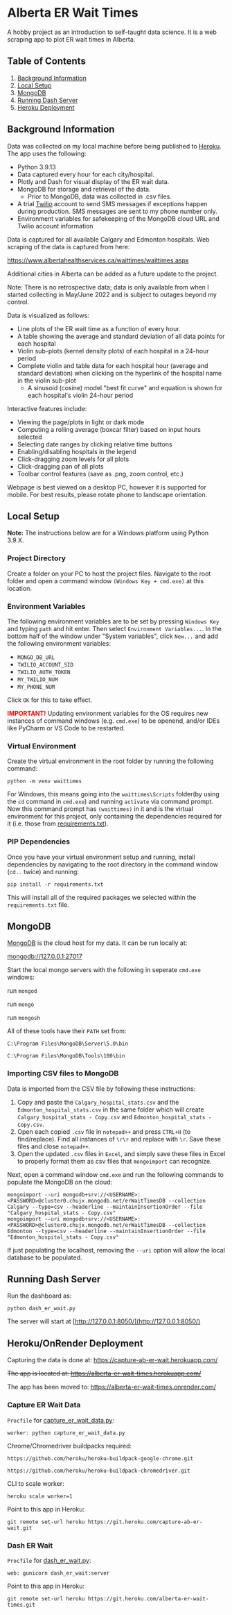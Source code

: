 # Alberta ER Wait Times

A hobby project as an introduction to self-taught data science. It is a web scraping app to plot ER wait times in Alberta.

## Table of Contents

1. [Background Information](#background-inforomation)
2. [Local Setup](#local-setup)
3. [MongoDB](#mongodb)
4. [Running Dash Server](#running-dash-server)
5. [Heroku Deployment](#heroku-deployment)

## Background Information

Data was collected on my local machine before being published to [Heroku](#heroku-deployment). The app uses the following:

- Python 3.9.13
- Data captured every hour for each city/hospital.
- Plotly and Dash for visual display of the ER wait data.
- MongoDB for storage and retrieval of the data.
  - Prior to MongoDB, data was collected in .csv files.
- A trial [Twilio](https://www.twilio.com/) account to send SMS messages if exceptions happen during production. SMS messages are sent to my phone number only.
- Environment variables for safekeeping of the MongoDB cloud URL and Twilio account information

Data is captured for all available Calgary and Edmonton hospitals. Web scraping of the data is captured from here:

https://www.albertahealthservices.ca/waittimes/waittimes.aspx

Additional cities in Alberta can be added as a future update to the project.

Note: There is no retrospective data; data is only available from when I started collecting in May/June 2022 and is subject to outages beyond my control.

Data is visualized as follows:

- Line plots of the ER wait time as a function of every hour.
- A table showing the average and standard deviation of all data points for each hospital
- Violin sub-plots (kernel density plots) of each hospital in a 24-hour period
- Complete violin and table data for each hospital hour (average and standard deviation) when clicking on the hyperlink of the hospital name in the violin sub-plot
  - A sinusoid (cosine) model "best fit curve" and equation is shown for each hospital's violin 24-hour period

Interactive features include:

- Viewing the page/plots in light or dark mode
- Computing a rolling average (boxcar filter) based on input hours selected
- Selecting date ranges by clicking relative time buttons
- Enabling/disabling hospitals in the legend
- Click-dragging zoom levels for all plots
- Click-dragging pan of all plots
- Toolbar control features (save as .png, zoom control, etc.)

Webpage is best viewed on a desktop PC, however it is supported for mobile. For best results, please rotate phone to landscape orientation.

## Local Setup

**Note:** The instructions below are for a Windows platform using Python 3.9.X.

### Project Directory

Create a folder on your PC to host the project files. Navigate to the root folder and open a command window `(Windows Key + cmd.exe)` at this location.

### Environment Variables

The following environment variables are to be set by pressing `Windows Key` and typing `path` and hit enter. Then select `Environment Variables...`. In the bottom half of the window under "System variables", click `New...` and add the following environment variables:

- `MONGO_DB_URL`
- `TWILIO_ACCOUNT_SID`
- `TWILIO_AUTH_TOKEN`
- `MY_TWILIO_NUM`
- `MY_PHONE_NUM`

Click `OK` for this to take effect.

**<span style="color:red">IMPORTANT!</span>** Updating environment variables for the OS requires new instances of command windows (e.g. `cmd.exe`) to be openend, and/or IDEs like PyCharm or VS Code to be restarted.

### Virtual Environment

Create the virtual environment in the root folder by running the following command:

```
python -m venv waittimes
```

For Windows, this means going into the `waittimes\Scripts` folder(by using the `cd` command in `cmd.exe`) and running `activate` via command prompt. Now this command prompt has `(waittimes)` in it and is the virtual environment for this project, only containing the dependencies required for it (i.e. those from [requirements.txt](requirements.txt)).

### PIP Dependencies

Once you have your virtual environment setup and running, install dependencies by navigating to the root directory in the command window (`cd..` twice) and running:

```
pip install -r requirements.txt
```

This will install all of the required packages we selected within the `requirements.txt` file.

## MongoDB

[MongoDB](https://www.mongodb.com/) is the cloud host for my data. It can be run locally at:

[mongodb://127.0.0.1:27017](mongodb://127.0.0.1:27017)

Start the local mongo servers with the following in seperate `cmd.exe` windows:

run `mongod`

run `mongo`

run `mongosh`

All of these tools have their `PATH` set from:

`C:\Program Files\MongoDB\Server\5.0\bin`

`C:\Program Files\MongoDB\Tools\100\bin`

### Importing CSV files to MongoDB

Data is imported from the CSV file by following these instructions:

1. Copy and paste the `Calgary_hospital_stats.csv` and the `Edmonton_hospital_stats.csv` in the same folder which will create `Calgary_hospital_stats - Copy.csv` and `Edmonton_hospital_stats - Copy.csv`.
2. Open each copied `.csv` file in `notepad++` and press `CTRL+H` (to find/replace). Find all instances of `\r\r` and replace with `\r`. Save these files and close `notepad++`.
3. Open the updated `.csv` files in `Excel`, and simply save these files in Excel to properly format them as csv files that `mongoimport` can recognize.

Next, open a command window `cmd.exe` and run the following commands to populate the MongoDB on the cloud:

```
mongoimport --uri mongodb+srv://<USERNAME>:<PASSWORD>@cluster0.chujx.mongodb.net/erWaitTimesDB --collection Calgary --type=csv --headerline --maintainInsertionOrder --file "Calgary_hospital_stats - Copy.csv"
mongoimport --uri mongodb+srv://<USERNAME>:<PASSWORD>@cluster0.chujx.mongodb.net/erWaitTimesDB --collection Edmonton --type=csv --headerline --maintainInsertionOrder --file "Edmonton_hospital_stats - Copy.csv"
```

If just populating the localhost, removing the `--uri` option will allow the local database to be populated.

## Running Dash Server

Run the dashboard as:

```
python dash_er_wait.py
```

The server will start at [http://127.0.0.1:8050/](http://127.0.0.1:8050/)

## Heroku/OnRender Deployment

Capturing the data is done at: https://capture-ab-er-wait.herokuapp.com/

~~The app is located at: https://alberta-er-wait-times.herokuapp.com/~~

The app has been moved to: https://alberta-er-wait-times.onrender.com/

### Capture ER Wait Data

`Procfile` for [capture_er_wait_data.py](capture_er_wait_data.py):

```
worker: python capture_er_wait_data.py
```

Chrome/Chromedriver buildpacks required:

`https://github.com/heroku/heroku-buildpack-google-chrome.git`

`https://github.com/heroku/heroku-buildpack-chromedriver.git`

CLI to scale worker:

```
heroku scale worker=1
```

Point to this app in Heroku:

```
git remote set-url heroku https://git.heroku.com/capture-ab-er-wait.git
```

### Dash ER Wait

`Procfile` for [dash_er_wait.py](dash_er_wait.py):

```
web: gunicorn dash_er_wait:server
```

Point to this app in Heroku:

```
git remote set-url heroku https://git.heroku.com/alberta-er-wait-times.git
```
